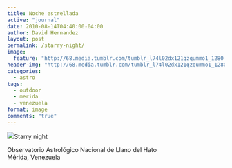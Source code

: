 ```yaml
---
title: Noche estrellada
active: "journal"
date: 2010-08-14T04:40:00-04:00
author: David Hernandez
layout: post
permalink: /starry-night/
image:
  feature: "http://68.media.tumblr.com/tumblr_l74l02dx121qzqummo1_1280.png"
header-img: "http://68.media.tumblr.com/tumblr_l74l02dx121qzqummo1_1280.png"
categories:
  - astro
tags:
  - outdoor
  - merida
  - venezuela
format: image
comments: "true"
---
```

<a href="http://68.media.tumblr.com/tumblr_l74l02dx121qzqummo1_1280.png" class="popup"  title="Starry night" data-caption="© 2010 by David Hernández">
<img src="http://68.media.tumblr.com/tumblr_l74l02dx121qzqummo1_1280.png"></a>Starry night

Observatorio Astrológico Nacional de Llano del Hato<br /> 
Mérida, Venezuela
